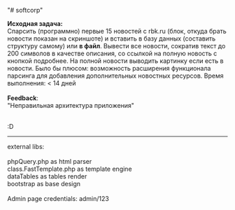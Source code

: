 "# softcorp" 

<b>Исходная задача:</b><br>
Спарсить (программно) первые 15 новостей с rbk.ru (блок, откуда брать новости показан на скриншоте) и вставить в базу данных (составить структуру самому) или <b>в файл</b>. Вывести все новости, сократив текст до 200 символов в качестве описания, со ссылкой на полную новость с кнопкой подробнее. На полной новости выводить картинку если есть в новости.
Было бы плюсом: возможность расширения функционала парсинга для добавления дополнительных новостных ресурсов.
Время выполнения:  < 14 дней
<br>
<br>
<b>Feedback</b>:<br>
"Неправильная архитектура приложения"
<br>
<br>

:D





------------------
external libs:<br>
<br>
phpQuery.php as html parser<br>
class.FastTemplate.php  as template engine <br>
dataTables as tables render<br>
bootstrap as base design<br>
<br>
Аdmin page credentials:  admin/123<br>


